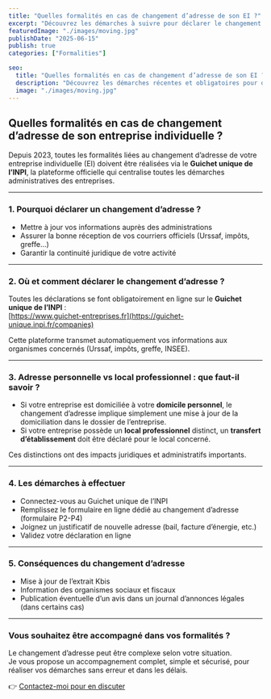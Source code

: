```yaml
---
title: "Quelles formalités en cas de changement d’adresse de son EI ?"
excerpt: "Découvrez les démarches à suivre pour déclarer le changement d’adresse de votre entreprise individuelle, simplement et efficacement."
featuredImage: "./images/moving.jpg"
publishDate: "2025-06-15"
publish: true
categories: ["Formalities"]

seo:
  title: "Quelles formalités en cas de changement d’adresse de son EI ?"
  description: "Découvrez les démarches récentes et obligatoires pour déclarer le changement d’adresse de votre entreprise individuelle, facilement et en toute conformité."
  image: "./images/moving.jpg"
---
```


## Quelles formalités en cas de changement d’adresse de son entreprise individuelle ?

Depuis 2023, toutes les formalités liées au changement d’adresse de votre entreprise individuelle (EI) doivent être réalisées via le **Guichet unique de l’INPI**, la plateforme officielle qui centralise toutes les démarches administratives des entreprises.

---

### 1. Pourquoi déclarer un changement d’adresse ?

- Mettre à jour vos informations auprès des administrations  
- Assurer la bonne réception de vos courriers officiels (Urssaf, impôts, greffe…)  
- Garantir la continuité juridique de votre activité

---

### 2. Où et comment déclarer le changement d’adresse ?

Toutes les déclarations se font obligatoirement en ligne sur le **Guichet unique de l’INPI** :  
[https://www.guichet-entreprises.fr](https://guichet-unique.inpi.fr/companies)  

Cette plateforme transmet automatiquement vos informations aux organismes concernés (Urssaf, impôts, greffe, INSEE).

---

### 3. Adresse personnelle vs local professionnel : que faut-il savoir ?

- Si votre entreprise est domiciliée à votre **domicile personnel**, le changement d’adresse implique simplement une mise à jour de la domiciliation dans le dossier de l’entreprise.  
- Si votre entreprise possède un **local professionnel** distinct, un **transfert d’établissement** doit être déclaré pour le local concerné.  

Ces distinctions ont des impacts juridiques et administratifs importants.

---

### 4. Les démarches à effectuer

- Connectez-vous au Guichet unique de l’INPI  
- Remplissez le formulaire en ligne dédié au changement d’adresse (formulaire P2-P4)  
- Joignez un justificatif de nouvelle adresse (bail, facture d’énergie, etc.)  
- Validez votre déclaration en ligne

---

### 5. Conséquences du changement d’adresse

- Mise à jour de l’extrait Kbis
- Information des organismes sociaux et fiscaux  
- Publication éventuelle d’un avis dans un journal d’annonces légales (dans certains cas)

---

### Vous souhaitez être accompagné dans vos formalités ?

Le changement d’adresse peut être complexe selon votre situation.  
Je vous propose un accompagnement complet, simple et sécurisé, pour réaliser vos démarches sans erreur et dans les délais.

👉 [Contactez-moi pour en discuter]( /contact )